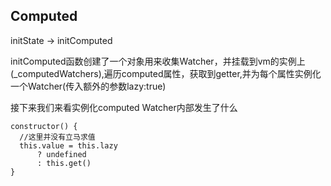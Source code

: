 <!--
 * @Descripttion: 
 * @Author: JasonPink
 * @Date: 2020-06-15 15:30:06
 * @LastEditors: JasonPink
 * @LastEditTime: 2020-06-15 17:06:27
--> 
## Computed
initState -> initComputed

initComputed函数创建了一个对象用来收集Watcher，并挂载到vm的实例上(_computedWatchers),遍历computed属性，获取到getter,并为每个属性实例化一个Watcher(传入额外的参数lazy:true)

接下来我们来看实例化computed Watcher内部发生了什么
```
constructor() {
  //这里并没有立马求值
  this.value = this.lazy
      ? undefined
      : this.get()
}
```
